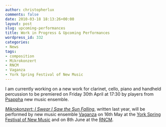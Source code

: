```yaml
---
author: christopherlux
comments: false
date: 2010-03-18 18:13:26+00:00
layout: post
slug: upcoming-performances
title: Work in Progress & Upcoming Performances
wordpress_id: 332
categories:
- News
tags:
- composition
- Mikrokonzert
- RNCM
- Vaganza
- York Spring Festival of New Music
---
```


I am currently working on a new work for clarinet, cello, piano and handheld percussion to be premiered on Friday 30th April at 17:30 by players from [Psappha](http://www.psappha.com/) new music ensemble.

[_Mikrokonzert: I Swear I Saw the Sun Falling_](/2009/06/mikrokonzert-2/), written last year, will be performed by new music ensemble [Vaganza](http://www.vaganza.manchester.ac.uk/) on 16th May at the [York Spring Festival of New Music](http://www.yorkspringfestival.co.uk/) and on 8th June at the [RNCM](http://www.rncm.ac.uk/).
